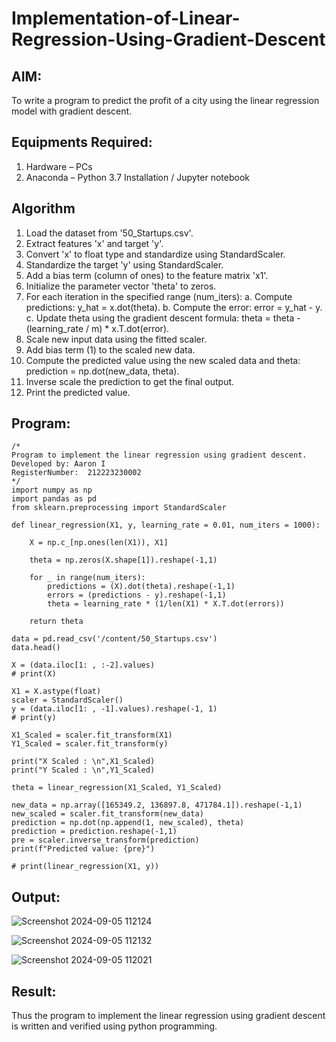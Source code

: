 # Implementation-of-Linear-Regression-Using-Gradient-Descent

## AIM:
To write a program to predict the profit of a city using the linear regression model with gradient descent.

## Equipments Required:
1. Hardware – PCs
2. Anaconda – Python 3.7 Installation / Jupyter notebook

## Algorithm
1. Load the dataset from '50_Startups.csv'.
2. Extract features 'x' and target 'y'.
3. Convert 'x' to float type and standardize using StandardScaler.
4. Standardize the target 'y' using StandardScaler.
5. Add a bias term (column of ones) to the feature matrix 'x1'.
6. Initialize the parameter vector 'theta' to zeros.
7. For each iteration in the specified range (num_iters):
    a. Compute predictions: y_hat = x.dot(theta).
    b. Compute the error: error = y_hat - y.
    c. Update theta using the gradient descent formula: theta = theta - (learning_rate / m) * x.T.dot(error).
8. Scale new input data using the fitted scaler.
9. Add bias term (1) to the scaled new data.
10. Compute the predicted value using the new scaled data and theta: prediction = np.dot(new_data, theta).
11. Inverse scale the prediction to get the final output.
12. Print the predicted value.


## Program:
```
/*
Program to implement the linear regression using gradient descent.
Developed by: Aaron I
RegisterNumber:  212223230002
*/
import numpy as np
import pandas as pd
from sklearn.preprocessing import StandardScaler

def linear_regression(X1, y, learning_rate = 0.01, num_iters = 1000):
    
    X = np.c_[np.ones(len(X1)), X1]
    
    theta = np.zeros(X.shape[1]).reshape(-1,1)
    
    for _ in range(num_iters):
        predictions = (X).dot(theta).reshape(-1,1)
        errors = (predictions - y).reshape(-1,1)
        theta = learning_rate * (1/len(X1) * X.T.dot(errors))
    
    return theta

data = pd.read_csv('/content/50_Startups.csv')
data.head()

X = (data.iloc[1: , :-2].values)
# print(X)

X1 = X.astype(float)
scaler = StandardScaler()
y = (data.iloc[1: , -1].values).reshape(-1, 1)
# print(y)

X1_Scaled = scaler.fit_transform(X1)
Y1_Scaled = scaler.fit_transform(y)

print("X Scaled : \n",X1_Scaled)
print("Y Scaled : \n",Y1_Scaled)

theta = linear_regression(X1_Scaled, Y1_Scaled)

new_data = np.array([165349.2, 136897.8, 471784.1]).reshape(-1,1)
new_scaled = scaler.fit_transform(new_data)
prediction = np.dot(np.append(1, new_scaled), theta)
prediction = prediction.reshape(-1,1)
pre = scaler.inverse_transform(prediction)
print(f"Predicted value: {pre}")

# print(linear_regression(X1, y))
```
## Output:

![Screenshot 2024-09-05 112124](https://github.com/user-attachments/assets/b0110d29-ed2b-459d-8ec4-6f0b426b0587)


![Screenshot 2024-09-05 112132](https://github.com/user-attachments/assets/6914878e-f707-4487-93c3-29d5b7f5f96e)


![Screenshot 2024-09-05 112021](https://github.com/user-attachments/assets/20175ffc-7d67-4a9d-9c17-eb966f452b43)

## Result:
Thus the program to implement the linear regression using gradient descent is written and verified using python programming.
